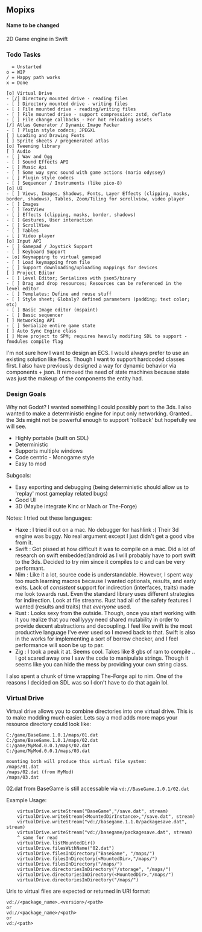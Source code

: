 ## Mopixs
#### Name to be changed

2D Game engine in Swift

### Todo Tasks
```
  = Unstarted
o = WIP
/ = Happy path works
x = Done

[o] Virtual Drive
- [/] Directory mounted drive - reading files
- [ ] Directory mounted drive - writing files
- [ ] File mounted drive - reading/writing files
- [ ] File mounted drive - support compression: zstd, deflate
- [ ] File change callbacks - For hot reloading assets
[/] Atlas Generator / Dynamic Image Packer
- [ ] Plugin style codecs; JPEGXL
[ ] Loading and Drawing Fonts
[ ] Sprite sheets / pregenerated atlas
[o] Tweening library
[ ] Audio
- [ ] Wav and Ogg
- [ ] Sound Effects API
- [ ] Music Api
- [ ] Some way sync sound with game actions (mario odyssey)
- [ ] Plugin style codecs
- [ ] Sequencer / Instruments (like pico-8)
[o] UI
- [ ] Views, Images, Shadows, Fonts, Layer Effects (clipping, masks, border, shadows), Tables, Zoom/Tiling for scrollview, video player
- [ ] Images
- [ ] TextView
- [ ] Effects (clipping, masks, border, shadows)
- [ ] Gestures, User interaction
- [ ] ScrollView
- [ ] Tables
- [ ] Video player
[o] Input API
- [ ] Gamepad / Joystick Support
- [ ] Keyboard Support
- [o] Keymapping to virtual gamepad
- [ ] Load keymapping from file
- [ ] Support downloading/uploading mappings for devices
[ ] Project Editor
- [ ] Level Editor; Serializes with json5/binary
- [ ] Drag and drop resources; Resources can be referenced in the level editor
- [ ] Templates; Define and reuse stuff
- [ ] Style sheet; Globaly? defined parameters (padding; text color; etc)
- [ ] Basic Image editor (mspaint)
- [ ] Basic sequencer
[ ] Networking API
- [ ] Serialize entire game state
[ ] Auto Sync Engine class
[ ] Move project to SPM; requires heavily modifing SDL to support -fmodules compile flag
```

I'm not sure how I want to design an ECS. I would always prefer to use an existing solution like flecs. Though I want to support hardcoded classes first. I also have previously designed a way for dynamic behavior via components + json. It removed the need of state machines because state was just the makeup of the components the entity had. 

### Design Goals
Why not Godot? I wanted something I could possibly port to the 3ds. I also wanted to make a deterministic engine for input only networking. Granted.. the 3ds might not be powerful enough to support 'rollback' but hopefully we will see.

* Highly portable (built on SDL)
* Deterministic
* Supports multiple windows
* Code centric - Monogame style
* Easy to mod

Subgoals:
* Easy exporting and debugging (being deterministic should allow us to 'replay' most gameplay related bugs)
* Good UI
* 3D (Maybe integrate Kinc or Mach or The-Forge)

Notes:
I tried out these languages:
* Haxe : I tried it out on a mac. No debugger for hashlink :( Their 3d engine was buggy. No real argument except I just didn't get a good vibe from it.
* Swift : Got pissed at how difficult it was to compile on a mac. Did a lot of research on swift embedded/android as I will probably have to port swift to the 3ds. Decided to try nim since it compiles to c and can be very performant.
* Nim : Like it a lot, source code is understandable. However, I spent way too much learning macros because I wanted optionals, results, and early exits. Lack of _consistent_ support for indirection (interfaces, traits) made me look towards rust. Even the standard library uses different strategies for indirection. Look at file streams. Rust had all of the safety features I wanted (results and traits) that _everyone_ used.
* Rust : Looks sexy from the outside. Though, once you start working with it you realize that you realllyyyy need shared mutability in order to provide decent abstractions and decoupling. I feel like swift is the most productive language I've ever used so I moved back to that. Swift is also in the works for implementing a sort of borrow checker, and I feel performance will soon be up to par.
* Zig : I took a peak it at. Seems cool. Takes like 8 gbs of ram to compile .. I got scared away one I saw the code to manipulate strings. Though it seems like you can hide the mess by providing your own string class.

I also spent a chunk of time wrapping The-Forge api to nim. One of the reasons I decided on SDL was so I don't have to do that again lol. 

### Virtual Drive

Virtual drive allows you to combine directories into one virtual drive. This is to make modding much easier. Lets say a mod adds more maps your resource directory could look like:
```
C:/game/BaseGame.1.0.1/maps/01.dat
C:/game/BaseGame.1.0.1/maps/02.dat
C:/game/MyMod.0.0.1/maps/02.dat
C:/game/MyMod.0.0.1/maps/03.dat

mounting both will produce this virtual file system:
/maps/01.dat
/maps/02.dat (from MyMod)
/maps/03.dat
````
02.dat from BaseGame is still accessable via `vd://BaseGame.1.0.1/02.dat`

Example Usage:
```
    virtualDrive.writeStream("BaseGame","/save.dat", stream)
    virtualDrive.writeStream(<MountedDirInstance>,"/save.dat", stream)
    virtualDrive.writeStream("vd://basegame.1.1.0/packagesave.dat", stream)
    virtualDrive.writeStream("vd://basegame/packagesave.dat", stream)
    ^ same for read
    virtualDrive.listMountedDir()
    virtualDrive.filesWithName("02.dat")
    virtualDrive.filesInDirectory("BaseGame", "/maps/")
    virtualDrive.filesInDirectory(<MountedDir>,"/maps/")
    virtualDrive.filesInDirectory("/maps/")
    virtualDrive.directoriesInDirectory("/storage", "/maps/")
    virtualDrive.directoriesInDirectory(<MountedDir>,"/maps/")
    virtualDrive.directoriesInDirectory("/maps/")
```

Urls to virtual files are expected or returned in URI format:
```
vd://<package_name>.<version>/<path>
or
vd://<package_name>/<path>
or
vd:/<path>
```
